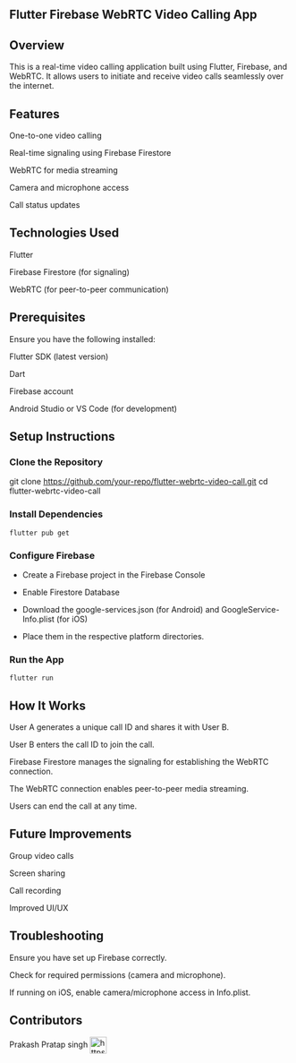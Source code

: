 ## Flutter Firebase WebRTC Video Calling App

## Overview

This is a real-time video calling application built using Flutter, Firebase, and WebRTC. It allows users to initiate and receive video calls seamlessly over the internet.

## Features

One-to-one video calling

Real-time signaling using Firebase Firestore

WebRTC for media streaming

Camera and microphone access

Call status updates

## Technologies Used

Flutter

Firebase Firestore (for signaling)

WebRTC (for peer-to-peer communication)

## Prerequisites

Ensure you have the following installed:

Flutter SDK (latest version)

Dart

Firebase account

Android Studio or VS Code (for development)

## Setup Instructions

<h3> Clone the Repository</h3>

git clone https://github.com/your-repo/flutter-webrtc-video-call.git
cd flutter-webrtc-video-call

<h3>Install Dependencies</h3>

```flutter pub get```

<h3>Configure Firebase</h3>

- Create a Firebase project in the Firebase Console

- Enable Firestore Database

- Download the google-services.json (for Android) and GoogleService-Info.plist (for iOS)

- Place them in the respective platform directories.

<h3>Run the App</h3>

```flutter run```

## How It Works

User A generates a unique call ID and shares it with User B.

User B enters the call ID to join the call.

Firebase Firestore manages the signaling for establishing the WebRTC connection.

The WebRTC connection enables peer-to-peer media streaming.

Users can end the call at any time.

## Future Improvements

Group video calls

Screen sharing

Call recording

Improved UI/UX

## Troubleshooting

Ensure you have set up Firebase correctly.

Check for required permissions (camera and microphone).

If running on iOS, enable camera/microphone access in Info.plist.

## Contributors

Prakash Pratap singh 
<a href="https://github.com/Prakash251299" target="blank"><img align="center" src="https://img.shields.io/badge/GitHub-000?logo=github&logoColor=white" alt="https://github.com/Prakash251299" height="30"  /></a>
